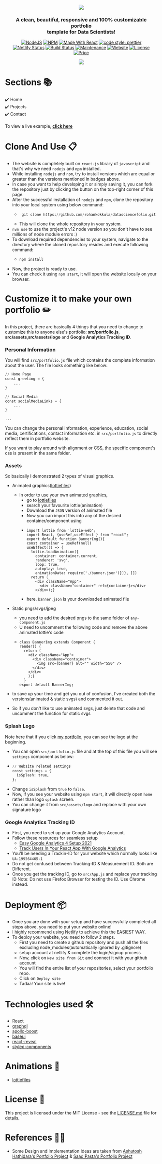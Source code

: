 <p align="center"> 
    <img src="repo_images/banner-01.png" align="center"></img>
</p>

<h3 align="center"> A clean, beautiful, responsive and 100% customizable portfolio <br /> template for Data Scientists! </h3>

<p align="center">
  <a href="https://nodejs.org/en/blog/release/v12.13.0/"><img alt="NodeJS" src="https://img.shields.io/badge/node-12.14.1-important?style=flat-square" /></a>
  <a href="https://www.npmjs.com/package/npm/v/6.13.4"><img alt="NPM" src="https://img.shields.io/badge/npm-6.13.7-blueviolet?style=flat-square" /></a>
  <a href="https://reactjs.org/"><img alt="Made With React" src="https://img.shields.io/badge/made%20with-react-61DAFB?style=flat-square" /></a>
  <a href="https://github.com/prettier/prettier"><img alt="code style: prettier" src="https://img.shields.io/badge/code_style-prettier-ff69b4.svg?style=flat-square?style=flat-square" /></a>
  <br/>
  <a href="https://app.netlify.com/sites/ashutosh1919portfolio/deploys"><img alt="Netlify Status" src="https://api.netlify.com/api/v1/badges/abf59f82-3251-4040-b24c-949b86691642/deploy-status?style=flat-square" /></a>
  <a href="https://travis-ci.org/badges/badgerbadgerbadger"><img alt="Build Status" src="http://img.shields.io/travis/badges/badgerbadgerbadger.svg?style=flat-square?style=flat-square" /></a>
  <a href="https://github.com/ashutosh1919/masterPortfolio/commits/master"><img alt="Maintenance" src="https://img.shields.io/badge/maintained-yes-green.svg?style=flat-square" /></a>
  <a href="http://badges.mit-license.org/"><img alt="Website" src="https://img.shields.io/badge/website-up-yellow?style=flat-square" /></a>
  <a href="https://ashutoshhathidara.com/"><img alt="License" src="http://img.shields.io/:license-mit-blue.svg?style=flat-square?style=flat-square" /></a>
  <a href="https://img.shields.io/badge/price-free-ff69b4"><img alt="Price" src="https://img.shields.io/badge/price-free-ff69b4?style=flat-square" /></a>
</p>
<p align="center"> 
    <a href="https://rohankokkula.netlify.app" target="_blank">
    <img src="repo_images/landing.PNG"></img>
  </a>
</p>

# Sections 📚

✔️ Home\
✔️ Projects\
✔️ Contact\
<br>
To view a live example, **[click here](https://rohankokkula.netlify.app/)**

# Clone And Use 📋

- The website is completely built on `react-js` library of `javascript` and that's why we need `nodejs` and `npm` installed.
- While installing `nodejs` and `npm`, try to install versions which are equal or greater than the versions mentioned in badges above.
- In case you want to help developing it or simply saving it, you can fork the repository just by clicking the button on the top-right corner of this page.
- After the successful installation of `nodejs` and `npm`, clone the repository into your local system using below command:
  - ```python
     git clone https://github.com/rohankokkula/datasciencefolio.git
    ```
  - This will clone the whole repository in your system.
- `nvm use` to use the project's v12 node version so you don't have to see millions of node module errors :)
- To download required dependencies to your system, navigate to the directory where the cloned repository resides and execute following command:
  - ```python
    npm install
    ```
- Now, the project is ready to use.
- You can check it using `npm start`, it will open the website locally on your browser.

# Customize it to make your own portfolio ✏️

In this project, there are basically 4 things that you need to change to customize this to anyone else's portfolio: **src/portfolio.js**, **src/assets**,**src/assets/logo** and **Google Analytics Tracking ID**.

### Personal Information

You will find `src/portfolio.js` file which contains the complete information about the user. The file looks something like below:

```python
// Home Page
const greeting = {
    ...
}

// Social Media
const socialMediaLinks = {
    ...
}

...
```

You can change the personal information, experience, education, social media, certifications, contact information etc. in `src/portfolio.js` to directly reflect them in portfolio website.

If you want to play around with alignment or CSS, the specific component's css is present in the same folder.

### Assets

So basically I demonstrated 2 types of visual graphics.

- Animated graphics([lottiefiles](https://lottiefiles.com/))

  - In order to use your own animated graphics,
    - go to [lottiefiles](https://lottiefiles.com/)
    - search your favourite lottie(animation)
    - Download the `JSON` version of animated file
    - Now you can import this into any of the desired container/component using
    - ```
      import lottie from 'lottie-web';
      import React, {useRef,useEffect } from "react";
      export default function BannerImg(){
      const container = useRef(null)
      useEffect(() => {
        lottie.loadAnimation({
          container: container.current,
          renderer: 'svg',
          loop: true,
          autoplay: true,
          animationData: require('./banner.json')})}, [])
        return (
          <div className="App">
            <div className="container" ref={container}></div>
          </div>);}
      ```
    - here, `banner.json` is your downloaded animated file

- Static pngs/svgs/jpeg
  - you need to add the desired pngs to the same folder of `any-component.js`
  - U need to uncomment the following code and remove the above animated lottie's code
  - ```
    class BannerImg extends Component {
    render() {
      return (
        <div className="App">
          <div className="container">
            <img src={banner} alt="" width="550" />
          </div>
        </div>
        );}
      }
    export default BannerImg;
    ```
- to save up your time and get you out of confusion, I've created both the versions(animated & static svgs) and commented it out.
- So if you don't like to use animated svgs, just delete that code and uncomment the function for static svgs

### Splash Logo

Note here that if you click [my portfolio](https://rohankokkula.netlify.app), you can see the logo at the beginning.

- You can open `src/portfolio.js` file and at the top of this file you will see `settings` component as below:
- ```python
  // Website related settings
  const settings = {
    isSplash: true,
  };
  ```
- Change `isSplash` from `true` to `false`.
- Now, if you see your website using `npm start`, it will directly open `home` rather than logo `splash` screen.
- You can change it from `src/assets/logo` and replace with your own signature logo

### Google Analytics Tracking ID

- First, you need to set up your Google Analytics Account.
- Follow these resources for seamless setup
  - [Easy Google Analytics 4 Setup 2021](https://www.youtube.com/watch?v=dPYx-eS4gyE)
  - [Track Users In Your React App With Google Analytics](https://www.youtube.com/watch?v=pBeKlQ6CMJM)
- You'll be needing a Trackin-ID for your website which normally looks like `UA-199564465-1`
- Do not get confused between Tracking-ID & Measurement ID. Both are Different.
- Once you get the tracking ID, go to `src/App.js` and replace your tracking ID
  Note: Do not use Firefox Browser for testing the ID. Use Chrome instead.

# Deployment 📦

- Once you are done with your setup and have successfully completed all steps above, you need to put your website online!
- I highly recommend using [Netlify](https://www.netlify.com/) to achieve this the EASIEST WAY.
- To deploy your website, you need to follow 2 steps.
  - First you need to create a github repository and push all the files excluding node_modules(automatically ignored by .gitignore)
  - setup account at netlify & complete the login/signup process
  - Now, click on `New site from Git` and connect it with your github account
  - You will find the entire list of your repositories, select your portfolio repo.
  - Click on `Deploy site`
  - Tadaa! Your site is live!

# Technologies used 🛠️

- [React](https://reactjs.org/)
- [graphql](https://graphql.org/)
- [apollo-boost](https://www.apollographql.com/docs/react/get-started/)
- [baseui](https://github.com/uber/baseweb)
- [react-reveal](https://www.react-reveal.com/)
- [styled-components](https://styled-components.com/)

# Animations 🍥

- [lottiefiles](https://lottiefiles.com)

# License 📄

This project is licensed under the MIT License - see the [LICENSE.md](./LICENSE) file for details.

# References 👏🏻

- Some Design and Implementation Ideas are taken from [Ashutosh Hathidara's Portfolio Project](https://github.com/ashutosh1919/masterPortfolio) & [Saad Pasta's Portfolio Project](https://github.com/saadpasta/developerFolio)

